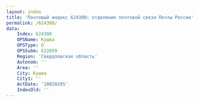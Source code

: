 ```yaml
---
layout: index
title: 'Почтовый индекс 624300: отделение почтовой связи Почты России'
permalink: /624300/
data:
    Index: 624300
    OPSName: Кушва
    OPSType: О
    OPSSubm: 622059
    Region: 'Свердловская область'
    Autonom: ''
    Area: ''
    City: Кушва
    City1: ''
    ActDate: '20020205'
    IndexOld: ''
---
```

